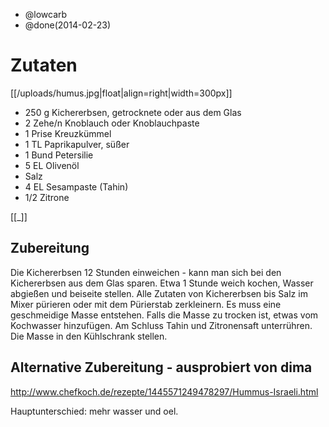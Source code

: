 - @lowcarb
- @done(2014-02-23)

# Zutaten
[[/uploads/humus.jpg|float|align=right|width=300px]]

- 250 g	 Kichererbsen, getrocknete oder aus dem Glas
- 2 Zehe/n	 Knoblauch oder Knoblauchpaste
- 1 Prise	 Kreuzkümmel
- 1 TL	 Paprikapulver, süßer
- 1 Bund	 Petersilie
- 5 EL	 Olivenöl
- 	 Salz
- 4 EL	 Sesampaste (Tahin)
- 1/2 	 Zitrone

[[_]]

## Zubereitung

Die Kichererbsen 12 Stunden einweichen - kann man sich bei den Kichererbsen aus dem Glas sparen. Etwa 1 Stunde weich kochen, Wasser abgießen und beiseite stellen. 
Alle Zutaten von Kichererbsen bis Salz im Mixer pürieren oder mit dem Pürierstab zerkleinern. Es muss eine geschmeidige Masse entstehen. Falls die Masse zu trocken ist, etwas vom Kochwasser hinzufügen. Am Schluss Tahin und Zitronensaft unterrühren. Die Masse in den Kühlschrank stellen. 

## Alternative Zubereitung - ausprobiert von dima
http://www.chefkoch.de/rezepte/1445571249478297/Hummus-Israeli.html

Hauptunterschied: mehr wasser und oel.